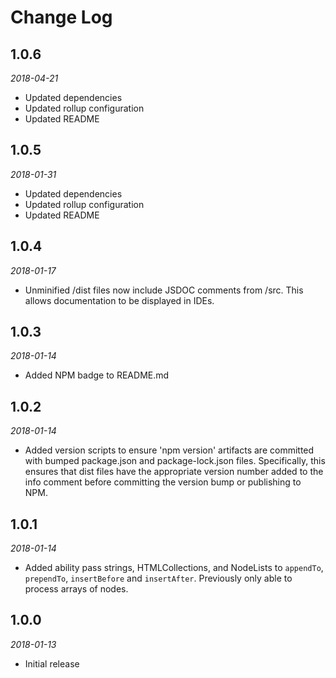 # Change Log

## 1.0.6

*2018-04-21*

- Updated dependencies
- Updated rollup configuration
- Updated README

## 1.0.5

*2018-01-31*

- Updated dependencies
- Updated rollup configuration
- Updated README

## 1.0.4

*2018-01-17*

- Unminified /dist files now include JSDOC comments from /src. This allows
  documentation to be displayed in IDEs.

## 1.0.3

*2018-01-14*

- Added NPM badge to README.md

## 1.0.2

*2018-01-14*

- Added version scripts to ensure 'npm version' artifacts are committed with
  bumped package.json and package-lock.json files. Specifically, this ensures
  that dist files have the appropriate version number added to the info comment
  before committing the version bump or publishing to NPM.

## 1.0.1

*2018-01-14*

- Added ability pass strings, HTMLCollections, and NodeLists to `appendTo`,
  `prependTo`, `insertBefore` and `insertAfter`. Previously only able to process
  arrays of nodes.

## 1.0.0

*2018-01-13*

- Initial release